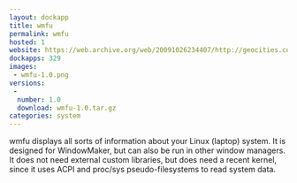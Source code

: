 ```yaml
---
layout: dockapp
title: wmfu
permalink: wmfu
hosted: 1
website: https://web.archive.org/web/20091026234407/http://geocities.com/dborca/
dockapps: 329
images:
 - wmfu-1.0.png
versions:
 -
  number: 1.0
  download: wmfu-1.0.tar.gz
categories: system
---
```

wmfu displays all sorts of information about your Linux (laptop) system. It is designed for WindowMaker, but can also be run in other window managers. It does not need external custom libraries, but does need a recent kernel, since it uses ACPI and proc/sys pseudo-filesystems to read system data.
